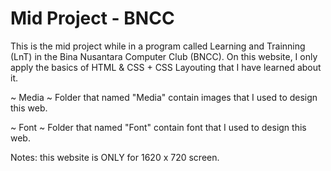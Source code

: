 # Mid Project - BNCC
 
This is the mid project while in a program called Learning and Trainning (LnT) in the Bina Nusantara Computer Club (BNCC). 
On this website, I only apply the basics of HTML & CSS + CSS Layouting that I have learned about it.

~ Media ~
Folder that named "Media" contain images that I used to design this web.

~ Font ~
Folder that named "Font" contain font that I used to design this web.

Notes: this website is ONLY for 1620 x 720 screen.